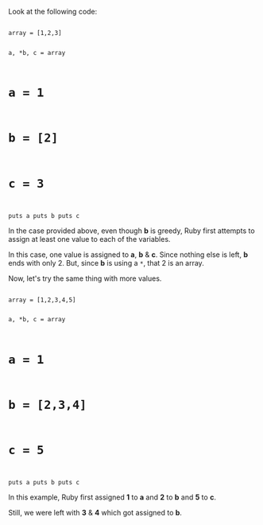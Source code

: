 Look at the following code:

<codeblock language="ruby" type="lesson">
<code>
array = [1,2,3]

a, *b, c = array
# a = 1
# b = [2]
# c = 3
puts a
puts b
puts c
</code>
</codeblock>

In the case provided above, even though **b**
is greedy, Ruby first attempts to
assign at least one value to
each of the variables.

In this case, one value is
assigned to **a**, **b** & **c**.
Since nothing else is left,
**b** ends with only 2.
But, since **b** is using
a `*`, that 2 is an array.

Now, let's try the same
thing with more values.

<codeblock language="ruby" type="lesson">
<code>
array = [1,2,3,4,5]

a, *b, c = array
# a = 1
# b = [2,3,4]
# c = 5
puts a
puts b
puts c
</code>
</codeblock>

In this example,
Ruby first assigned **1**
to **a** and **2**
to **b**
and
**5** to **c**.

Still, we were
left with **3** & **4**
which got assigned to **b**.